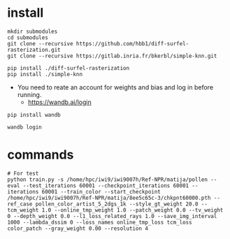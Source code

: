 
# install
```
mkdir submodules
cd submodules
git clone --recursive https://github.com/hbb1/diff-surfel-rasterization.git
git clone --recursive https://gitlab.inria.fr/bkerbl/simple-knn.git

pip install ./diff-surfel-rasterization
pip install ./simple-knn
```

* You need to reate an account for weights and bias and log in before running.
  * https://wandb.ai/login
```
pip install wandb

wandb login
```

# commands
```
# For test
python train.py -s /home/hpc/iwi9/iwi9007h/Ref-NPR/matija/pollen --eval --test_iterations 60001 --checkpoint_iterations 60001 --iterations 60001 --train_color --start_checkpoint /home/hpc/iwi9/iwi9007h/Ref-NPR/matija/8ee5c65c-3/chkpnt60000.pth --ref_case pollen_color_artist_5_2dgs_1k --style_gt_weight 20.0 --tcm_weight 1.0 --online_tmp_weight 1.0 --patch_weight 0.0 --tv_weight 0 --depth_weight 0.0 --l1_loss_related_rays 1.0 --save_img_interval 1000 --lambda_dssim 0 --loss_names online_tmp_loss tcm_loss color_patch --gray_weight 0.00 --resolution 4
```
